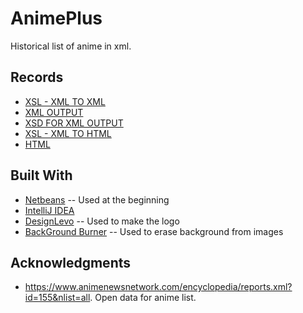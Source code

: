 # AnimePlus
 Historical list of anime in xml.
 
## Records
* [XSL - XML TO XML](https://github.com/Nestorbd/AnimePlus/blob/master/public_html/animePlus.xsl)
* [XML OUTPUT](https://github.com/Nestorbd/AnimePlus/blob/master/public_html/reports-output.xml)
* [XSD FOR XML OUTPUT](https://github.com/Nestorbd/AnimePlus/blob/master/public_html/reports-output.xsd)
* [XSL - XML TO HTML](https://github.com/Nestorbd/AnimePlus/blob/master/public_html/AnimePlusForHTML.xsl) 
* [HTML](https://github.com/Nestorbd/AnimePlus/blob/master/public_html/AnimePlus.html)
## Built With

* [Netbeans](https://netbeans.org) -- Used at the beginning
* [IntelliJ IDEA](https://www.jetbrains.com/es-es/idea/)
* [DesignLevo](https://www.designevo.com/es/logo-maker/) -- Used to make the logo
* [BackGround Burner](https://burner.bonanza.com) -- 
Used to erase background from images

## Acknowledgments

* https://www.animenewsnetwork.com/encyclopedia/reports.xml?id=155&nlist=all. Open data for anime list.
